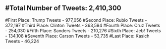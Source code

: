 #Total Number of Tweets: 2,410,300 
---
#First Place: Trump Tweets - 977,056
#Second Place: Rubio Tweets - 372,197
#Third Place: Clinton Tweets - 363,594
#Fourth Place: Cruz Tweets - 254,030
#Fifth Place: Sanders Tweets - 210,276
#Sixth Place: Jeb! Tweets - 134,108
#Seventh Place: Carson Tweets - 53,735
#Last Place: Kasich Tweets - 46,224
